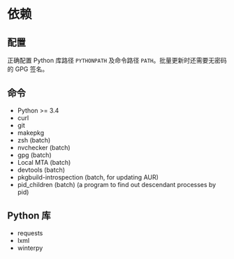 依赖
====

配置
----

正确配置 Python 库路径 `PYTHONPATH` 及命令路径 `PATH`。批量更新时还需要无密码的 GPG 签名。

命令
----

* Python >= 3.4
* curl
* git
* makepkg
* zsh (batch)
* nvchecker (batch)
* gpg (batch)
* Local MTA (batch)
* devtools (batch)
* pkgbuild-introspection (batch, for updating AUR)
* pid_children (batch) (a program to find out descendant processes by pid)

Python 库
---------

* requests
* lxml
* winterpy
